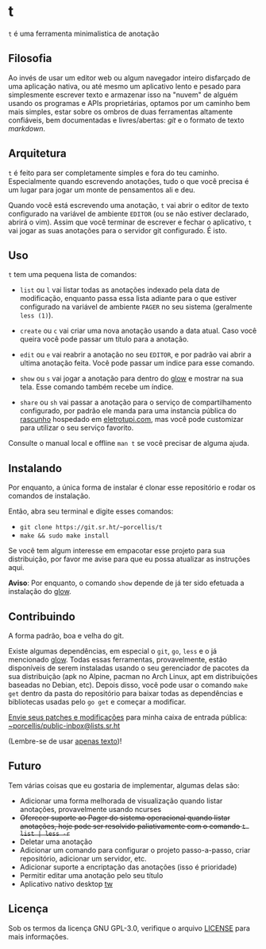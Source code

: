 # t

`t` é uma ferramenta minimalistica de anotação

## Filosofia

Ao invés de usar um editor web ou algum navegador inteiro disfarçado de
uma aplicação nativa, ou até mesmo um aplicativo lento e pesado para
simplesmente escrever texto e armazenar isso na "nuvem" de alguém usando
os programas e APIs proprietárias, optamos  por um caminho bem mais
simples, estar sobre os ombros de duas ferramentas altamente confiáveis,
bem documentadas e livres/abertas: *git* e o formato de texto *markdown*.

## Arquitetura

`t` é feito para ser completamente simples e fora do teu caminho.
Especialmente quando escrevendo anotações, tudo o que você precisa é um
lugar para jogar um monte de pensamentos ali e deu.

Quando você está escrevendo uma anotação, `t` vai abrir o editor de
texto configurado na variável de ambiente `EDITOR` (ou se não estiver
declarado, abrirá o vim). Assim que você terminar de escrever e fechar
o aplicativo, `t` vai jogar as suas anotações para o servidor git
configurado. É isto.

## Uso

`t` tem uma pequena lista de comandos:

- `list` ou `l` vai listar todas as anotações indexado pela data de
modificação, enquanto passa essa lista adiante para o que estiver
configurado na variável de ambiente `PAGER` no seu sistema (geralmente
`less (1)`).

- `create` ou `c` vai criar uma nova anotação usando a data atual. Caso
você queira você pode passar um título para a anotação.

- `edit` ou `e` vai reabrir a anotação no seu `EDITOR`, e por padrão vai
abrir a ultima anotação feita. Você pode passar um indice para esse
comando.

- `show` ou `s` vai jogar a anotação para dentro do [glow][glow]
e mostrar na sua tela. Esse comando também recebe um índice.

- `share` ou `sh` vai passar a anotação para o serviço de
compartilhamento configurado, por padrão ele manda para uma instancia
pública do [rascunho][rascunho] hospedado em
[eletrotupi.com][eletrotupi], mas você pode customizar para utilizar
o seu serviço favorito.

[rascunho]: https://sr.ht/~porcellis/rascunho
[glow]: https://github.com/charmbracelet/glow
[eletrotupi]: https://eletrotupi.com

Consulte o manual local e offline `man t` se você precisar de alguma
ajuda.

## Instalando

Por enquanto, a única forma de instalar é clonar esse repositório
e rodar os comandos de instalação.

Então, abra seu terminal e digite esses comandos:
- `git clone https://git.sr.ht/~porcellis/t`
- `make && sudo make install`

Se você tem algum interesse em empacotar esse projeto para sua
distribuição, por favor me avise para que eu possa atualizar as
instruções aqui.

**Aviso**: Por enquanto, o comando `show` depende de já ter sido
efetuada a instalação do [glow][glow].

## Contribuindo

A forma padrão, boa e velha do git.

Existe algumas dependências, em especial o `git`, `go`, `less` e o já
mencionado [glow][glow]. Todas essas ferramentas, provavelmente, estão
disponíveis de serem instaladas usando o seu gerenciador de pacotes da
sua distribuição (apk no Alpine, pacman no Arch Linux, apt em
distribuições baseadas no Debian, etc). Depois disso, você pode usar
o comando `make get` dentro da pasta do repositório para baixar todas as
dependências e bibliotecas usadas pelo `go get` e começar a modificar.

[Envie seus patches e modificações][git-send-email] para minha caixa de
entrada pública: [~porcellis/public-inbox@lists.sr.ht][public-inbox]

(Lembre-se de usar [apenas texto][plain-text])!

[public-inbox]: mailto:~porcellis/public-inbox@lists.sr.ht
[plain-text]: https://apenastexto.eletrotupi.com
[git-send-email]: https://git-send-email.io

## Futuro

Tem várias coisas que eu gostaria de implementar, algumas delas são:

- Adicionar uma forma melhorada de visualização quando listar
anotações, provavelmente usando ncurses
- ~~Oferecer suporte ao Pager do sistema operacional quando listar
anotações, hoje pode ser resolvido paliativamente com o comando `t list
| less -r`~~
- Deletar uma anotação
- Adicionar um comando para configurar o projeto passo-a-passo, criar
repositório, adicionar um servidor, etc.
- Adicionar suporte a encriptação das anotações (isso é prioridade)
- Permitir editar uma anotação pelo seu título
- Aplicativo nativo desktop [tw](https://git.sr.ht/~porcellis/tw)

## Licença

Sob os termos da licença GNU GPL-3.0, verifique o arquivo
[LICENSE](https://git.sr.ht/~porcellis/t/tree/master/LICENSE) para mais
informações.
